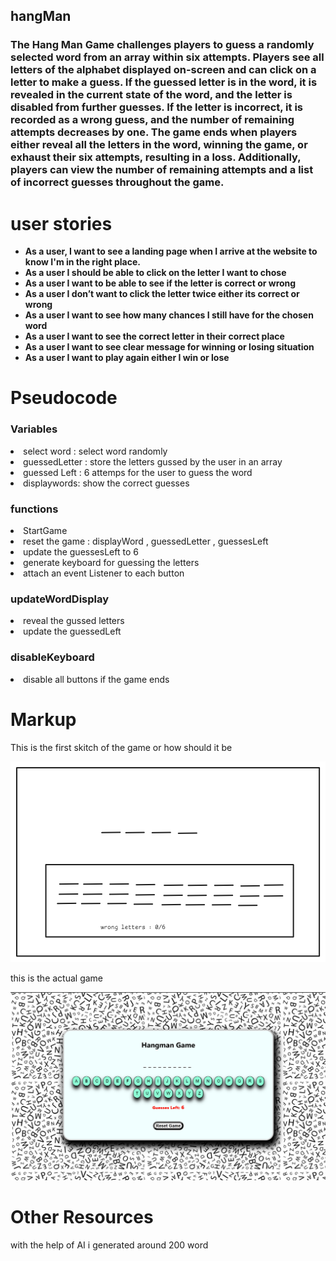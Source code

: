 ## hangMan
<h3>The Hang Man Game challenges players to guess a randomly selected word from an array within six attempts. Players see all letters of the alphabet displayed on-screen and can click on a letter to make a guess. If the guessed letter is in the word, it is revealed in the current state of the word, and the letter is disabled from further guesses. If the letter is incorrect, it is recorded as a wrong guess, and the number of remaining attempts decreases by one. The game ends when players either reveal all the letters in the word, winning the game, or exhaust their six attempts, resulting in a loss. Additionally, players can view the number of remaining attempts and a list of incorrect guesses throughout the game. </h3>


<h1>user stories</h1>
<ul><strong>
<li>As a user, I want to see a landing page when I arrive at the website to know I'm in the right place.</li>
<li>As a user I should be able to click on the letter I want to chose </li>
<li>As a user I want to be able to see if the letter is correct or wrong </li>
<li>As a user I don’t want to click the letter twice either its correct or wrong </li>
<li>As a user I want to see how many chances I still have for the chosen word </li>
<li>As a user I want to see the correct letter in their correct place </li>
<li>As a user I want to see clear message for winning or losing situation </li>
<li>As a user I want to play again either I win or lose </li>
</strong>
</ul>
<h1>Pseudocode </h1>
<h3> Variables</h3>
<li>select word : select word randomly</li>
<li>guessedLetter : store the letters gussed by the user in an array</li>
<li>guessed Left : 6 attemps for the user to guess the word</li>
<li>displaywords: show the correct guesses </li>
<h3>functions</h3>
<li>StartGame</li>
<li>reset the game : displayWord , guessedLetter , guessesLeft</li>
<li>update the guessesLeft to 6</li>
<li>generate keyboard for guessing the letters</li>
<li>attach an event Listener to each button</li>
<h3>updateWordDisplay</h3>
<li>reveal the gussed letters</li>
<li>update the guessedLeft</li>
<h3>disableKeyboard</h3>
<li>disable all buttons if the game ends</li>

<h1>Markup</h1>
<p>This is the first skitch of the game or how should it be </p>
<img src="/planning/markup.png">

<p>this is the actual game </p>
<img src= "/planning/FinalLook.png">



<h1>Other Resources</h1>
<p>with the help of AI i generated around 200 word  </p>
